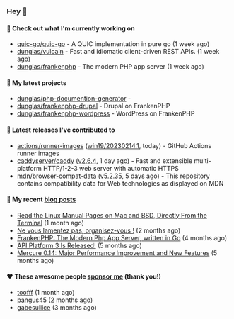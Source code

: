 ### Hey 👋

#### 👷 Check out what I'm currently working on

- [quic-go/quic-go](https://github.com/quic-go/quic-go) - A QUIC implementation in pure go (1 week ago)
- [dunglas/vulcain](https://github.com/dunglas/vulcain) - Fast and idiomatic client-driven REST APIs. (1 week ago)
- [dunglas/frankenphp](https://github.com/dunglas/frankenphp) - The modern PHP app server (1 week ago)

#### 🌱 My latest projects

- [dunglas/php-documention-generator](https://github.com/dunglas/php-documention-generator) - 
- [dunglas/frankenphp-drupal](https://github.com/dunglas/frankenphp-drupal) - Drupal on FrankenPHP
- [dunglas/frankenphp-wordpress](https://github.com/dunglas/frankenphp-wordpress) - WordPress on FrankenPHP

#### 🔭 Latest releases I've contributed to

- [actions/runner-images](https://github.com/actions/runner-images) ([win19/20230214.1](https://github.com/actions/runner-images/releases/tag/win19/20230214.1), today) - GitHub Actions runner images
- [caddyserver/caddy](https://github.com/caddyserver/caddy) ([v2.6.4](https://github.com/caddyserver/caddy/releases/tag/v2.6.4), 1 day ago) - Fast and extensible multi-platform HTTP/1-2-3 web server with automatic HTTPS
- [mdn/browser-compat-data](https://github.com/mdn/browser-compat-data) ([v5.2.35](https://github.com/mdn/browser-compat-data/releases/tag/v5.2.35), 5 days ago) - This repository contains compatibility data for Web technologies as displayed on MDN

#### 📜 My recent [blog posts](https://dunglas.fr)

- [Read the Linux Manual Pages on Mac and BSD, Directly From the Terminal](https://dunglas.dev/2022/12/read-the-linux-manual-pages-on-mac-and-bsd-directly-from-the-terminal/) (1 month ago)
- [Ne vous lamentez pas, organisez-vous !](https://dunglas.dev/2022/12/ne-vous-lamentez-pas-organisez-vous/) (2 months ago)
- [FrankenPHP: The Modern Php App Server, written in Go](https://dunglas.dev/2022/10/frankenphp-the-modern-php-app-server-written-in-go/) (4 months ago)
- [API Platform 3 Is Released!](https://dunglas.dev/2022/09/api-platform-3-is-released/) (5 months ago)
- [Mercure 0.14: Major Performance Improvement and New Features](https://dunglas.dev/2022/09/mercure-0-14/) (5 months ago)

#### ❤️ These awesome people [sponsor me](https://github.com/sponsors/dunglas) (thank you!)

- [toofff](https://github.com/toofff) (1 month ago)
- [pangus45](https://github.com/pangus45) (2 months ago)
- [gabesullice](https://github.com/gabesullice) (3 months ago)
